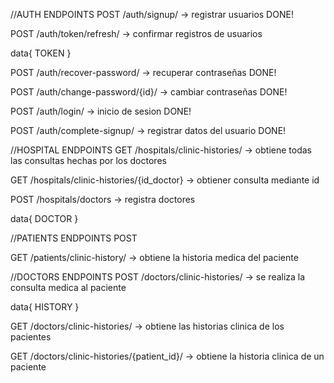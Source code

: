 //AUTH ENDPOINTS
POST
/auth/signup/ -> registrar usuarios DONE!

POST
/auth/token/refresh/ -> confirmar registros de usuarios

data{
    TOKEN
}

POST
/auth/recover-password/ -> recuperar contraseñas DONE!

POST
/auth/change-password/{id}/ -> cambiar contraseñas DONE!

POST
/auth/login/ -> inicio de sesion DONE!

POST
/auth/complete-signup/ -> registrar datos del usuario DONE!



//HOSPITAL ENDPOINTS
GET
/hospitals/clinic-histories/ -> obtiene todas las consultas hechas por los doctores

GET
/hospitals/clinic-histories/{id_doctor} -> obtiener consulta mediante id

POST
/hospitals/doctors -> registra doctores

data{
    DOCTOR
}



//PATIENTS ENDPOINTS
POST

GET
/patients/clinic-history/ -> obtiene la historia medica del paciente




//DOCTORS ENDPOINTS
POST
/doctors/clinic-histories/ -> se realiza la consulta medica al paciente

data{
    HISTORY
}

GET
/doctors/clinic-histories/ -> obtiene las historias clinica de los pacientes

GET
/doctors/clinic-histories/{patient_id}/ -> obtiene la historia clinica de un paciente













